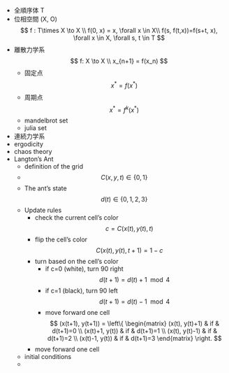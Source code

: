 - 全順序体 T
- 位相空間 (X, O)
$$
f : T\times X \to X \\
f(0, x) = x, \forall x \in X\\
f(s, f(t,x))=f(s+t, x), \forall x \in X, \forall s, t \in T
$$
- 離散力学系
    $$
    f: X \to X \\
    x_{n+1} = f(x_n)
    $$
    - 固定点
        $$
        x^* = f(x^*)
        $$
    - 周期点
        $$
        x^* = f^k(x^*)
        $$
    - mandelbrot set
    - julia set
- 連続力学系
- ergodicity
- chaos theory
- Langton’s Ant
    - definition of the grid
    - 
        $$
        C(x, y, t) \in \{0, 1\}
        $$
    - The ant’s state
        $$
        d(t) \in \{0, 1, 2, 3\}
        $$
    - Update rules
        - check the current cell’s color
            $$
            c = C(x(t), y(t), t)
            $$
        - flip the cell’s color
            $$
            C(x(t), y(t), t+1) = 1-c
            $$
        - turn based on the cell’s color
            - if c=0 (white), turn 90 right
                $$
                d(t+1) =d(t)+1 \mod 4
                $$
            - if c=1 (black), turn 90 left
                $$
                d(t+1) =d(t)-1 \mod 4
                $$
            - move forward one cell
                $$
                (x(t+1), y(t+1)) = 
                \left\{
                \begin{matrix}
                (x(t), y(t)+1) & if & d(t+1)=0 \\
                (x(t)+1, y(t)) & if & d(t+1)=1 \\
                (x(t), y(t)-1) & if & d(t+1)=2 \\
                (x(t)-1, y(t)) & if & d(t+1)=3 
                \end{matrix}
                \right.
                $$
        - move forward one cell
    - initial conditions
    - 